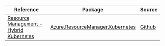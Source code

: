 | Reference | Package | Source |
|---|---|---|
|[Resource Management - Hybrid Kubernetes](resourcemanager.kubernetes-readme.md)|[Azure.ResourceManager.Kubernetes](https://www.nuget.org/packages/Azure.ResourceManager.Kubernetes)|[Github](https://github.com/Azure/azure-sdk-for-net/blob/main/sdk/hybridkubernetes/Azure.ResourceManager.Kubernetes)|
